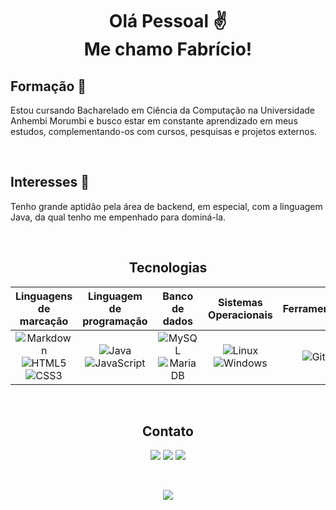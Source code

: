 <h1 align="center">Olá Pessoal ✌️ <br> Me chamo Fabrício!</h1>


## Formação 📖

Estou cursando Bacharelado em Ciência da Computação na Universidade Anhembi Morumbi e busco estar em constante aprendizado em meus estudos, complementando-os com cursos, pesquisas e projetos externos.

<br>

## Interesses 🎯

Tenho grande aptidão pela área de backend, em especial, com a linguagem Java, da qual tenho me empenhado para dominá-la.

<br>

<h2 align=center> Tecnologias </h2>


| Linguagens de marcação | Linguagem de programação | Banco de dados | Sistemas Operacionais | Ferramentas |
| :--------------------: | :----------------------: | :------------: | :-------------------: | :---------: |
| ![Markdown](https://img.shields.io/badge/Markdown-01162b?style=for-the-badge&logo=markdown) ![HTML5](https://img.shields.io/badge/HTML5-01162b?style=for-the-badge&logo=html5&logoColor=white) ![CSS3](https://img.shields.io/badge/CSS3-01162b?style=for-the-badge&logo=css3&logoColor=white) | ![Java](https://img.shields.io/badge/java-EEE.svg?style=for-the-badge&logo=openjdk&logoColor=01162b) ![JavaScript](https://img.shields.io/badge/JavaScript-EEE?style=for-the-badge&logo=javascript&logoColor=01162b) | ![MySQL](https://img.shields.io/badge/MySQL-01162b?style=for-the-badge&logo=mysql&logoColor=white) ![MariaDB](https://img.shields.io/badge/MariaDB-01162b?style=for-the-badge&logo=mariadb&logoColor=white) | ![Linux](https://img.shields.io/badge/Linux-EEE?style=for-the-badge&logo=linux&logoColor=01162b) ![Windows](https://img.shields.io/badge/Windows-EEE?style=for-the-badge&logo=windows&logoColor=01162b) | ![Git](https://img.shields.io/badge/GIT-01162b?style=for-the-badge&logo=git&logoColor=white)

<br>

<h2 align="center"> Contato </h2>


<!-- COLORS: 01162b and EEE -->

<!-- [![Gmail](https://img.shields.io/badge/Gmail-333333?style=for-the-badge&logo=gmail&logoColor=red)](mailto:SEUGMAIL)

[![LinkedIn](https://img.shields.io/badge/LinkedIn-0077B5?style=for-the-badge&logo=linkedin&logoColor=white)](https://www.linkedin.com/in/FabricioXavieer)

[![Portfolio](https://img.shields.io/badge/Portfolio-FF5722?style=for-the-badge&logo=todoist&logoColor=white)](https://seulink.com)

-->

<p align="center">
    <a href="mailto:prog.fabriciolopes@gmail.com"><img src="https://img.shields.io/badge/Gmail-01162b?style=for-the-badge&logo=gmail&logoColor=EEE"></a> 
    <a href="https://www.linkedin.com/in/FabricioXavieer"><img src="https://img.shields.io/badge/LinkedIn-EEE?style=for-the-badge&logo=linkedin&logoColor=01162b"></a>
    <a href="https://fabriciolopees.github.io/Portfolio"><img src="https://img.shields.io/badge/Portfolio-01162b?style=for-the-badge&logo=todoist&logoColor=EEE"></a>
<p>

<br>

<p align="center">
    <img src="https://github-readme-stats.vercel.app/api?username=FabricioLopees&theme=transparent&bg_color=01162b&border_color=000&show_icons=true&icon_color=EEE&title_color=EEE&text_color=EEE">
</p>